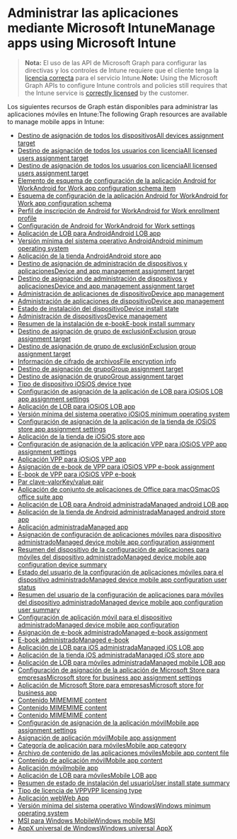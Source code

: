 # <a name="manage-apps-using-microsoft-intune"></a><span data-ttu-id="653aa-101">Administrar las aplicaciones mediante Microsoft Intune</span><span class="sxs-lookup"><span data-stu-id="653aa-101">Manage apps using Microsoft Intune</span></span>

> <span data-ttu-id="653aa-102">**Nota:** El uso de las API de Microsoft Graph para configurar las directivas y los controles de Intune requiere que el cliente tenga la [licencia correcta](https://www.microsoft.com/es-ES/cloud-platform/microsoft-intune-pricing) para el servicio Intune.</span><span class="sxs-lookup"><span data-stu-id="653aa-102">**Note:** Using the Microsoft Graph APIs to configure Intune controls and policies still requires that the Intune service is [correctly licensed](https://www.microsoft.com/es-ES/cloud-platform/microsoft-intune-pricing) by the customer.</span></span>

<span data-ttu-id="653aa-103">Los siguientes recursos de Graph están disponibles para administrar las aplicaciones móviles en Intune:</span><span class="sxs-lookup"><span data-stu-id="653aa-103">The following Graph resources are available to manage mobile apps in Intune:</span></span>

- [<span data-ttu-id="653aa-104">Destino de asignación de todos los dispositivos</span><span class="sxs-lookup"><span data-stu-id="653aa-104">All devices assignment target</span></span>](intune_apps_alldevicesassignmenttarget.md)
- [<span data-ttu-id="653aa-105">Destino de asignación de todos los usuarios con licencia</span><span class="sxs-lookup"><span data-stu-id="653aa-105">All licensed users assignment target</span></span>](intune_books_alllicensedusersassignmenttarget.md)
- [<span data-ttu-id="653aa-106">Destino de asignación de todos los usuarios con licencia</span><span class="sxs-lookup"><span data-stu-id="653aa-106">All licensed users assignment target</span></span>](intune_apps_alllicensedusersassignmenttarget.md)
- [<span data-ttu-id="653aa-107">Elemento de esquema de configuración de la aplicación Android for Work</span><span class="sxs-lookup"><span data-stu-id="653aa-107">Android for Work app configuration schema item</span></span>](intune_androidforwork_androidforworkappconfigurationschemaitem.md)
- [<span data-ttu-id="653aa-108">Esquema de configuración de la aplicación Android for Work</span><span class="sxs-lookup"><span data-stu-id="653aa-108">Android for Work app configuration schema</span></span>](intune_androidforwork_androidforworkappconfigurationschema.md)
- [<span data-ttu-id="653aa-109">Perfil de inscripción de Android for Work</span><span class="sxs-lookup"><span data-stu-id="653aa-109">Android for Work enrollment profile</span></span>](intune_androidforwork_androidforworkenrollmentprofile.md)
- [<span data-ttu-id="653aa-110">Configuración de Android for Work</span><span class="sxs-lookup"><span data-stu-id="653aa-110">Android for Work settings</span></span>](intune_androidforwork_androidforworksettings.md)
- [<span data-ttu-id="653aa-111">Aplicación de LOB para Android</span><span class="sxs-lookup"><span data-stu-id="653aa-111">Android LOB app</span></span>](intune_apps_androidlobapp.md)
- [<span data-ttu-id="653aa-112">Versión mínima del sistema operativo Android</span><span class="sxs-lookup"><span data-stu-id="653aa-112">Android minimum operating system</span></span>](intune_apps_androidminimumoperatingsystem.md)
- [<span data-ttu-id="653aa-113">Aplicación de la tienda Android</span><span class="sxs-lookup"><span data-stu-id="653aa-113">Android store app</span></span>](intune_apps_androidstoreapp.md)
- [<span data-ttu-id="653aa-114">Destino de asignación de administración de dispositivos y aplicaciones</span><span class="sxs-lookup"><span data-stu-id="653aa-114">Device and app management assignment target</span></span>](intune_apps_deviceandappmanagementassignmenttarget.md)
- [<span data-ttu-id="653aa-115">Destino de asignación de administración de dispositivos y aplicaciones</span><span class="sxs-lookup"><span data-stu-id="653aa-115">Device and app management assignment target</span></span>](intune_books_deviceandappmanagementassignmenttarget.md)
- [<span data-ttu-id="653aa-116">Administración de aplicaciones de dispositivo</span><span class="sxs-lookup"><span data-stu-id="653aa-116">Device app management</span></span>](intune_apps_deviceappmanagement.md)
- [<span data-ttu-id="653aa-117">Administración de aplicaciones de dispositivo</span><span class="sxs-lookup"><span data-stu-id="653aa-117">Device app management</span></span>](intune_books_deviceappmanagement.md)
- [<span data-ttu-id="653aa-118">Estado de instalación del dispositivo</span><span class="sxs-lookup"><span data-stu-id="653aa-118">Device install state</span></span>](intune_books_deviceinstallstate.md)
- [<span data-ttu-id="653aa-119">Administración de dispositivos</span><span class="sxs-lookup"><span data-stu-id="653aa-119">Device management</span></span>](intune_androidforwork_devicemanagement.md)
- [<span data-ttu-id="653aa-120">Resumen de la instalación de e-book</span><span class="sxs-lookup"><span data-stu-id="653aa-120">E-book install summary</span></span>](intune_books_ebookinstallsummary.md)
- [<span data-ttu-id="653aa-121">Destino de asignación de grupo de exclusión</span><span class="sxs-lookup"><span data-stu-id="653aa-121">Exclusion group assignment target</span></span>](intune_apps_exclusiongroupassignmenttarget.md)
- [<span data-ttu-id="653aa-122">Destino de asignación de grupo de exclusión</span><span class="sxs-lookup"><span data-stu-id="653aa-122">Exclusion group assignment target</span></span>](intune_books_exclusiongroupassignmenttarget.md)
- [<span data-ttu-id="653aa-123">Información de cifrado de archivos</span><span class="sxs-lookup"><span data-stu-id="653aa-123">File encryption info</span></span>](intune_apps_fileencryptioninfo.md)
- [<span data-ttu-id="653aa-124">Destino de asignación de grupo</span><span class="sxs-lookup"><span data-stu-id="653aa-124">Group assignment target</span></span>](intune_apps_groupassignmenttarget.md)
- [<span data-ttu-id="653aa-125">Destino de asignación de grupo</span><span class="sxs-lookup"><span data-stu-id="653aa-125">Group assignment target</span></span>](intune_books_groupassignmenttarget.md)
- [<span data-ttu-id="653aa-126">Tipo de dispositivo iOS</span><span class="sxs-lookup"><span data-stu-id="653aa-126">iOS device type</span></span>](intune_apps_iosdevicetype.md)
- [<span data-ttu-id="653aa-127">Configuración de asignación de la aplicación de LOB para iOS</span><span class="sxs-lookup"><span data-stu-id="653aa-127">iOS LOB app assignment settings</span></span>](intune_apps_ioslobappassignmentsettings.md)
- [<span data-ttu-id="653aa-128">Aplicación de LOB para iOS</span><span class="sxs-lookup"><span data-stu-id="653aa-128">iOS LOB app</span></span>](intune_apps_ioslobapp.md)
- [<span data-ttu-id="653aa-129">Versión mínima del sistema operativo iOS</span><span class="sxs-lookup"><span data-stu-id="653aa-129">iOS minimum operating system</span></span>](intune_apps_iosminimumoperatingsystem.md)
- [<span data-ttu-id="653aa-130">Configuración de asignación de la aplicación de la tienda de iOS</span><span class="sxs-lookup"><span data-stu-id="653aa-130">iOS store app assignment settings</span></span>](intune_apps_iosstoreappassignmentsettings.md)
- [<span data-ttu-id="653aa-131">Aplicación de la tienda de iOS</span><span class="sxs-lookup"><span data-stu-id="653aa-131">iOS store app</span></span>](intune_apps_iosstoreapp.md)
- [<span data-ttu-id="653aa-132">Configuración de asignación de la aplicación VPP para iOS</span><span class="sxs-lookup"><span data-stu-id="653aa-132">iOS VPP app assignment settings</span></span>](intune_apps_iosvppappassignmentsettings.md)
- [<span data-ttu-id="653aa-133">Aplicación VPP para iOS</span><span class="sxs-lookup"><span data-stu-id="653aa-133">iOS VPP app</span></span>](intune_apps_iosvppapp.md)
- [<span data-ttu-id="653aa-134">Asignación de e-book de VPP para iOS</span><span class="sxs-lookup"><span data-stu-id="653aa-134">iOS VPP e-book assignment</span></span>](intune_books_iosvppebookassignment.md)
- [<span data-ttu-id="653aa-135">E-book de VPP para iOS</span><span class="sxs-lookup"><span data-stu-id="653aa-135">iOS VPP e-book</span></span>](intune_books_iosvppebook.md)
- [<span data-ttu-id="653aa-136">Par clave-valor</span><span class="sxs-lookup"><span data-stu-id="653aa-136">Key/value pair</span></span>](intune_androidforwork_keyvaluepair.md)
- [<span data-ttu-id="653aa-137">Aplicación de conjunto de aplicaciones de Office para macOS</span><span class="sxs-lookup"><span data-stu-id="653aa-137">macOS office suite app</span></span>](intune_apps_macosofficesuiteapp.md)
- [<span data-ttu-id="653aa-138">Aplicación de LOB para Android administrada</span><span class="sxs-lookup"><span data-stu-id="653aa-138">Managed android LOB app</span></span>](intune_apps_managedandroidlobapp.md)
- [<span data-ttu-id="653aa-139">Aplicación de la tienda de Android administrada</span><span class="sxs-lookup"><span data-stu-id="653aa-139">Managed android store app</span></span>](intune_apps_managedandroidstoreapp.md)
- [<span data-ttu-id="653aa-140">Aplicación administrada</span><span class="sxs-lookup"><span data-stu-id="653aa-140">Managed app</span></span>](intune_apps_managedapp.md)
- [<span data-ttu-id="653aa-141">Asignación de configuración de aplicaciones móviles para dispositivo administrado</span><span class="sxs-lookup"><span data-stu-id="653aa-141">Managed device mobile app configuration assignment</span></span>](intune_apps_manageddevicemobileappconfigurationassignment.md)
- [<span data-ttu-id="653aa-142">Resumen del dispositivo de la configuración de aplicaciones para móviles del dispositivo administrado</span><span class="sxs-lookup"><span data-stu-id="653aa-142">Managed device mobile app configuration device summary</span></span>](intune_apps_manageddevicemobileappconfigurationdevicesummary.md)
- [<span data-ttu-id="653aa-143">Estado del usuario de la configuración de aplicaciones móviles para el dispositivo administrado</span><span class="sxs-lookup"><span data-stu-id="653aa-143">Managed device mobile app configuration user status</span></span>](intune_apps_manageddevicemobileappconfigurationuserstatus.md)
- [<span data-ttu-id="653aa-144">Resumen del usuario de la configuración de aplicaciones para móviles del dispositivo administrado</span><span class="sxs-lookup"><span data-stu-id="653aa-144">Managed device mobile app configuration user summary</span></span>](intune_apps_manageddevicemobileappconfigurationusersummary.md)
- [<span data-ttu-id="653aa-145">Configuración de aplicación móvil para el dispositivo administrado</span><span class="sxs-lookup"><span data-stu-id="653aa-145">Managed device mobile app configuration</span></span>](intune_apps_manageddevicemobileappconfiguration.md)
- [<span data-ttu-id="653aa-146">Asignación de e-book administrado</span><span class="sxs-lookup"><span data-stu-id="653aa-146">Managed e-book assignment</span></span>](intune_books_managedebookassignment.md)
- [<span data-ttu-id="653aa-147">E-book administrado</span><span class="sxs-lookup"><span data-stu-id="653aa-147">Managed e-book</span></span>](intune_books_managedebook.md)
- [<span data-ttu-id="653aa-148">Aplicación de LOB para iOS administrada</span><span class="sxs-lookup"><span data-stu-id="653aa-148">Managed iOS LOB app</span></span>](intune_apps_managedioslobapp.md)
- [<span data-ttu-id="653aa-149">Aplicación de la tienda iOS administrada</span><span class="sxs-lookup"><span data-stu-id="653aa-149">Managed iOS store app</span></span>](intune_apps_managediosstoreapp.md)
- [<span data-ttu-id="653aa-150">Aplicación de LOB para móviles administrada</span><span class="sxs-lookup"><span data-stu-id="653aa-150">Managed mobile LOB app</span></span>](intune_apps_managedmobilelobapp.md)
- [<span data-ttu-id="653aa-151">Configuración de asignación de la aplicación de Microsoft Store para empresas</span><span class="sxs-lookup"><span data-stu-id="653aa-151">Microsoft store for business app assignment settings</span></span>](intune_apps_microsoftstoreforbusinessappassignmentsettings.md)
- [<span data-ttu-id="653aa-152">Aplicación de Microsoft Store para empresas</span><span class="sxs-lookup"><span data-stu-id="653aa-152">Microsoft store for business app</span></span>](intune_apps_microsoftstoreforbusinessapp.md)
- [<span data-ttu-id="653aa-153">Contenido MIME</span><span class="sxs-lookup"><span data-stu-id="653aa-153">MIME content</span></span>](intune_apps_mimecontent.md)
- [<span data-ttu-id="653aa-154">Contenido MIME</span><span class="sxs-lookup"><span data-stu-id="653aa-154">MIME content</span></span>](intune_androidforwork_mimecontent.md)
- [<span data-ttu-id="653aa-155">Contenido MIME</span><span class="sxs-lookup"><span data-stu-id="653aa-155">MIME content</span></span>](intune_books_mimecontent.md)
- [<span data-ttu-id="653aa-156">Configuración de asignación de la aplicación móvil</span><span class="sxs-lookup"><span data-stu-id="653aa-156">Mobile app assignment settings</span></span>](intune_apps_mobileappassignmentsettings.md)
- [<span data-ttu-id="653aa-157">Asignación de aplicación móvil</span><span class="sxs-lookup"><span data-stu-id="653aa-157">Mobile app assignment</span></span>](intune_apps_mobileappassignment.md)
- [<span data-ttu-id="653aa-158">Categoría de aplicación para móviles</span><span class="sxs-lookup"><span data-stu-id="653aa-158">Mobile app category</span></span>](intune_apps_mobileappcategory.md)
- [<span data-ttu-id="653aa-159">Archivo de contenido de las aplicaciones móviles</span><span class="sxs-lookup"><span data-stu-id="653aa-159">Mobile app content file</span></span>](intune_apps_mobileappcontentfile.md)
- [<span data-ttu-id="653aa-160">Contenido de aplicación móvil</span><span class="sxs-lookup"><span data-stu-id="653aa-160">Mobile app content</span></span>](intune_apps_mobileappcontent.md)
- [<span data-ttu-id="653aa-161">Aplicación móvil</span><span class="sxs-lookup"><span data-stu-id="653aa-161">mobile app</span></span>](intune_apps_mobileapp.md)
- [<span data-ttu-id="653aa-162">Aplicación de LOB para móviles</span><span class="sxs-lookup"><span data-stu-id="653aa-162">Mobile LOB app</span></span>](intune_apps_mobilelobapp.md)
- [<span data-ttu-id="653aa-163">Resumen de estado de instalación del usuario</span><span class="sxs-lookup"><span data-stu-id="653aa-163">User install state summary</span></span>](intune_books_userinstallstatesummary.md)
- [<span data-ttu-id="653aa-164">Tipo de licencia de VPP</span><span class="sxs-lookup"><span data-stu-id="653aa-164">VPP licensing type</span></span>](intune_apps_vpplicensingtype.md)
- [<span data-ttu-id="653aa-165">Aplicación web</span><span class="sxs-lookup"><span data-stu-id="653aa-165">Web App</span></span>](intune_apps_webapp.md)
- [<span data-ttu-id="653aa-166">Versión mínima del sistema operativo Windows</span><span class="sxs-lookup"><span data-stu-id="653aa-166">Windows minimum operating system</span></span>](intune_apps_windowsminimumoperatingsystem.md)
- [<span data-ttu-id="653aa-167">MSI para Windows Mobile</span><span class="sxs-lookup"><span data-stu-id="653aa-167">Windows mobile MSI</span></span>](intune_apps_windowsmobilemsi.md)
- [<span data-ttu-id="653aa-168">AppX universal de Windows</span><span class="sxs-lookup"><span data-stu-id="653aa-168">Windows universal AppX</span></span>](intune_apps_windowsuniversalappx.md)
